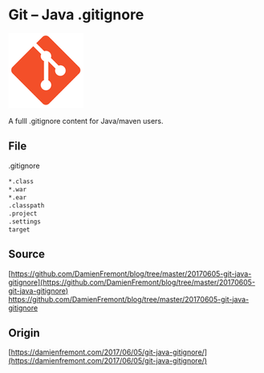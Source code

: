 Git – Java .gitignore
======
 
![alt text](screenshots/170605123138139.png)
 
A fulll .gitignore content for Java/maven users.
 
## File
 
.gitignore
 
```
*.class
*.war
*.ear
.classpath
.project
.settings
target
```
 
## Source
 
[https://github.com/DamienFremont/blog/tree/master/20170605-git-java-gitignore](https://github.com/DamienFremont/blog/tree/master/20170605-git-java-gitignore)
https://github.com/DamienFremont/blog/tree/master/20170605-git-java-gitignore
 
 
## Origin
[https://damienfremont.com/2017/06/05/git-java-gitignore/](https://damienfremont.com/2017/06/05/git-java-gitignore/)
 
